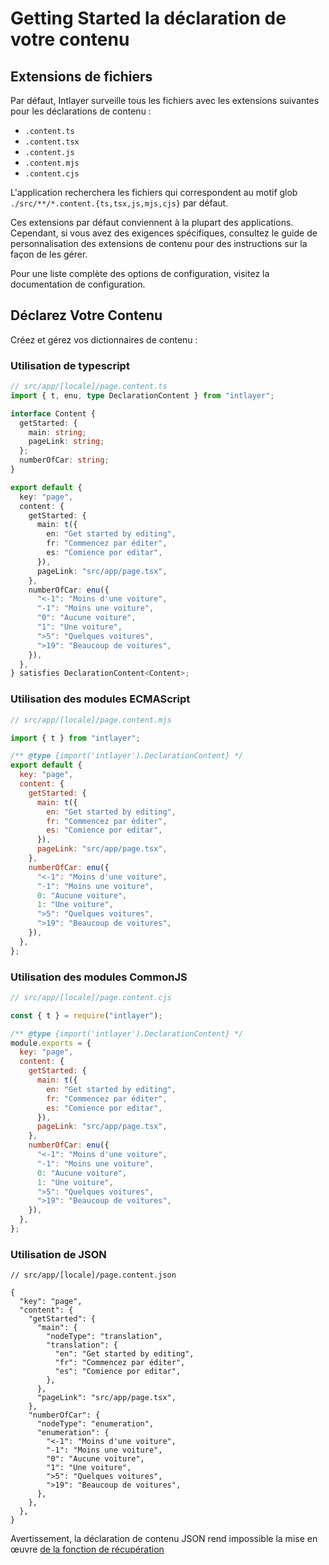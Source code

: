 # Getting Started la déclaration de votre contenu

## Extensions de fichiers

Par défaut, Intlayer surveille tous les fichiers avec les extensions suivantes pour les déclarations de contenu :

- `.content.ts`
- `.content.tsx`
- `.content.js`
- `.content.mjs`
- `.content.cjs`

L'application recherchera les fichiers qui correspondent au motif glob `./src/**/*.content.{ts,tsx,js,mjs,cjs}` par défaut.

Ces extensions par défaut conviennent à la plupart des applications. Cependant, si vous avez des exigences spécifiques, consultez le guide de personnalisation des extensions de contenu pour des instructions sur la façon de les gérer.

Pour une liste complète des options de configuration, visitez la documentation de configuration.

## Déclarez Votre Contenu

Créez et gérez vos dictionnaires de contenu :

### Utilisation de typescript

```typescript
// src/app/[locale]/page.content.ts
import { t, enu, type DeclarationContent } from "intlayer";

interface Content {
  getStarted: {
    main: string;
    pageLink: string;
  };
  numberOfCar: string;
}

export default {
  key: "page",
  content: {
    getStarted: {
      main: t({
        en: "Get started by editing",
        fr: "Commencez par éditer",
        es: "Comience por editar",
      }),
      pageLink: "src/app/page.tsx",
    },
    numberOfCar: enu({
      "<-1": "Moins d'une voiture",
      "-1": "Moins une voiture",
      "0": "Aucune voiture",
      "1": "Une voiture",
      ">5": "Quelques voitures",
      ">19": "Beaucoup de voitures",
    }),
  },
} satisfies DeclarationContent<Content>;
```

### Utilisation des modules ECMAScript

```javascript
// src/app/[locale]/page.content.mjs

import { t } from "intlayer";

/** @type {import('intlayer').DeclarationContent} */
export default {
  key: "page",
  content: {
    getStarted: {
      main: t({
        en: "Get started by editing",
        fr: "Commencez par éditer",
        es: "Comience por editar",
      }),
      pageLink: "src/app/page.tsx",
    },
    numberOfCar: enu({
      "<-1": "Moins d'une voiture",
      "-1": "Moins une voiture",
      0: "Aucune voiture",
      1: "Une voiture",
      ">5": "Quelques voitures",
      ">19": "Beaucoup de voitures",
    }),
  },
};
```

### Utilisation des modules CommonJS

```javascript
// src/app/[locale]/page.content.cjs

const { t } = require("intlayer");

/** @type {import('intlayer').DeclarationContent} */
module.exports = {
  key: "page",
  content: {
    getStarted: {
      main: t({
        en: "Get started by editing",
        fr: "Commencez par éditer",
        es: "Comience por editar",
      }),
      pageLink: "src/app/page.tsx",
    },
    numberOfCar: enu({
      "<-1": "Moins d'une voiture",
      "-1": "Moins une voiture",
      0: "Aucune voiture",
      1: "Une voiture",
      ">5": "Quelques voitures",
      ">19": "Beaucoup de voitures",
    }),
  },
};
```

### Utilisation de JSON

```json5
// src/app/[locale]/page.content.json

{
  "key": "page",
  "content": {
    "getStarted": {
      "main": {
        "nodeType": "translation",
        "translation": {
          "en": "Get started by editing",
          "fr": "Commencez par éditer",
          "es": "Comience por editar",
        },
      },
      "pageLink": "src/app/page.tsx",
    },
    "numberOfCar": {
      "nodeType": "enumeration",
      "enumeration": {
        "<-1": "Moins d'une voiture",
        "-1": "Moins une voiture",
        "0": "Aucune voiture",
        "1": "Une voiture",
        ">5": "Quelques voitures",
        ">19": "Beaucoup de voitures",
      },
    },
  },
}
```

Avertissement, la déclaration de contenu JSON rend impossible la mise en œuvre [de la fonction de récupération](https://github.com/aymericzip/intlayer/blob/main/docs/fr/content_declaration/function_fetching.md)
